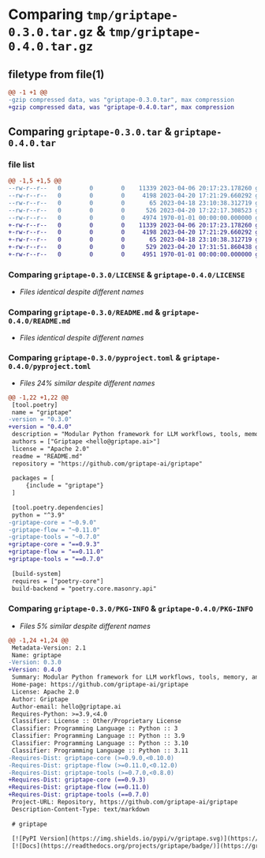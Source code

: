# Comparing `tmp/griptape-0.3.0.tar.gz` & `tmp/griptape-0.4.0.tar.gz`

## filetype from file(1)

```diff
@@ -1 +1 @@
-gzip compressed data, was "griptape-0.3.0.tar", max compression
+gzip compressed data, was "griptape-0.4.0.tar", max compression
```

## Comparing `griptape-0.3.0.tar` & `griptape-0.4.0.tar`

### file list

```diff
@@ -1,5 +1,5 @@
--rw-r--r--   0        0        0    11339 2023-04-06 20:17:23.178260 griptape-0.3.0/LICENSE
--rw-r--r--   0        0        0     4198 2023-04-20 17:21:29.660292 griptape-0.3.0/README.md
--rw-r--r--   0        0        0       65 2023-04-18 23:10:38.312719 griptape-0.3.0/griptape/__init__.py
--rw-r--r--   0        0        0      526 2023-04-20 17:22:17.308523 griptape-0.3.0/pyproject.toml
--rw-r--r--   0        0        0     4974 1970-01-01 00:00:00.000000 griptape-0.3.0/PKG-INFO
+-rw-r--r--   0        0        0    11339 2023-04-06 20:17:23.178260 griptape-0.4.0/LICENSE
+-rw-r--r--   0        0        0     4198 2023-04-20 17:21:29.660292 griptape-0.4.0/README.md
+-rw-r--r--   0        0        0       65 2023-04-18 23:10:38.312719 griptape-0.4.0/griptape/__init__.py
+-rw-r--r--   0        0        0      529 2023-04-20 17:31:51.860438 griptape-0.4.0/pyproject.toml
+-rw-r--r--   0        0        0     4951 1970-01-01 00:00:00.000000 griptape-0.4.0/PKG-INFO
```

### Comparing `griptape-0.3.0/LICENSE` & `griptape-0.4.0/LICENSE`

 * *Files identical despite different names*

### Comparing `griptape-0.3.0/README.md` & `griptape-0.4.0/README.md`

 * *Files identical despite different names*

### Comparing `griptape-0.3.0/pyproject.toml` & `griptape-0.4.0/pyproject.toml`

 * *Files 24% similar despite different names*

```diff
@@ -1,22 +1,22 @@
 [tool.poetry]
 name = "griptape"
-version = "0.3.0"
+version = "0.4.0"
 description = "Modular Python framework for LLM workflows, tools, memory, and data."
 authors = ["Griptape <hello@griptape.ai>"]
 license = "Apache 2.0"
 readme = "README.md"
 repository = "https://github.com/griptape-ai/griptape"
 
 packages = [
     {include = "griptape"}
 ]
 
 [tool.poetry.dependencies]
 python = "^3.9"
-griptape-core = "~0.9.0"
-griptape-flow = "~0.11.0"
-griptape-tools = "~0.7.0"
+griptape-core = "==0.9.3"
+griptape-flow = "==0.11.0"
+griptape-tools = "==0.7.0"
 
 [build-system]
 requires = ["poetry-core"]
 build-backend = "poetry.core.masonry.api"
```

### Comparing `griptape-0.3.0/PKG-INFO` & `griptape-0.4.0/PKG-INFO`

 * *Files 5% similar despite different names*

```diff
@@ -1,24 +1,24 @@
 Metadata-Version: 2.1
 Name: griptape
-Version: 0.3.0
+Version: 0.4.0
 Summary: Modular Python framework for LLM workflows, tools, memory, and data.
 Home-page: https://github.com/griptape-ai/griptape
 License: Apache 2.0
 Author: Griptape
 Author-email: hello@griptape.ai
 Requires-Python: >=3.9,<4.0
 Classifier: License :: Other/Proprietary License
 Classifier: Programming Language :: Python :: 3
 Classifier: Programming Language :: Python :: 3.9
 Classifier: Programming Language :: Python :: 3.10
 Classifier: Programming Language :: Python :: 3.11
-Requires-Dist: griptape-core (>=0.9.0,<0.10.0)
-Requires-Dist: griptape-flow (>=0.11.0,<0.12.0)
-Requires-Dist: griptape-tools (>=0.7.0,<0.8.0)
+Requires-Dist: griptape-core (==0.9.3)
+Requires-Dist: griptape-flow (==0.11.0)
+Requires-Dist: griptape-tools (==0.7.0)
 Project-URL: Repository, https://github.com/griptape-ai/griptape
 Description-Content-Type: text/markdown
 
 # griptape
 
 [![PyPI Version](https://img.shields.io/pypi/v/griptape.svg)](https://pypi.python.org/pypi/griptape)
 [![Docs](https://readthedocs.org/projects/griptape/badge/)](https://griptape.readthedocs.io)
```

